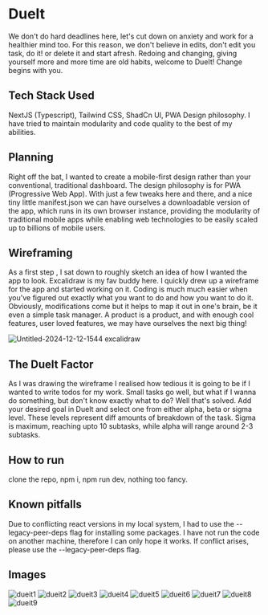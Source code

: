 # DueIt
We don't do hard deadlines here, let's cut down on anxiety and work for a healthier mind too. For this reason, we don't believe in edits, don't edit you task, do it! or delete it and start afresh. Redoing and changing, giving yourself more and more time are old habits, welcome to DueIt! Change begins with you.

## Tech Stack Used
NextJS (Typescript), Tailwind CSS, ShadCn UI, PWA Design philosophy. I have tried to maintain modularity and code quality to the best of my abilities.

## Planning
Right off the bat, I wanted to create a mobile-first design rather than your conventional, traditional dashboard. The design philosophy is for PWA (Progressive Web App). With just a few tweaks here and there, and a nice tiny little manifest.json we can have ourselves a downloadable version of the app, which runs in its own browser instance, providing the modularity of traditional mobile apps while enabling web technologies to be easily scaled up to billions of mobile users. 

## Wireframing
As a first step , I sat down to roughly sketch an idea of how I wanted the app to look. Excalidraw is my fav buddy here. I quickly drew up a wireframe for the app and started working on it. 
Coding is much much easier when you've figured out exactly what you want to do and how you want to do it. Obviously, modifications come but it helps to map it out in one's brain, be it even a simple task manager. A product is a product, and with enough cool features, user loved features, we may have ourselves the next big thing!

![Untitled-2024-12-12-1544 excalidraw](https://github.com/user-attachments/assets/f6ec4058-8a2e-48a1-bae8-0942f6f117f3)

## The DueIt Factor
As I was drawing the wireframe I realised how tedious it is going to be if I wanted to write todos for my work. Small tasks go well, but what if I wanna do something, but don't know exactly what to do? Well that's solved. Add your desired goal in DueIt and select one from either alpha, beta or sigma level. These levels represent diff amounts of breakdown of the task. Sigma is maximum, reaching upto 10 subtasks, while alpha will range around 2-3 subtasks.

## How to run
clone the repo, npm i, npm run dev, nothing too fancy.

## Known pitfalls
Due to conflicting react versions in my local system, I had to use the --legacy-peer-deps flag for installing some packages. I have not run the code on another machine, therefore I can only hope it works. If conflict arises, please use the --legacy-peer-deps flag.

## Images

![dueit1](https://github.com/user-attachments/assets/6e713ec0-f735-46fc-a832-52d0240c6054)
![dueit2](https://github.com/user-attachments/assets/7bc5853b-ebb9-4170-b2c6-c1b465a6f1e3)
![dueit3](https://github.com/user-attachments/assets/e09050e4-cf6f-41bf-8055-36a9ae416487)
![dueit4](https://github.com/user-attachments/assets/0de3d6fa-5ed5-4475-a33a-51ee08144c91)
![dueit5](https://github.com/user-attachments/assets/f2581392-f353-4bc4-a39a-6e514b36748a)
![dueit6](https://github.com/user-attachments/assets/44f4565b-990e-4d73-8351-4a23e4f8cbb7)
![dueit7](https://github.com/user-attachments/assets/41f549c4-d9ac-4abb-94bb-886e1089c0ea)
![dueit8](https://github.com/user-attachments/assets/409899ed-6212-4542-a356-574c717e92a6)
![dueit9](https://github.com/user-attachments/assets/1fdf72c2-1a15-4fcb-9a58-5a4887b3ba76)




